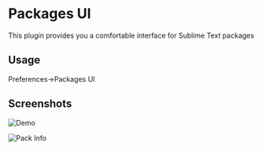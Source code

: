 Packages UI
================

This plugin provides you a comfortable interface for Sublime Text packages

## Usage

Preferences->Packages UI

## Screenshots

![Demo](https://raw.githubusercontent.com/unknownuser88/PackagesUI/demo/images/demo.gif)

![Pack Info](https://raw.githubusercontent.com/unknownuser88/PackagesUI/demo/images/packs_info1.jpg)

